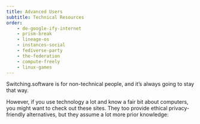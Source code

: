 ```yaml
---
title: Advanced Users
subtitle: Technical Resources
order:
    - de-google-ify-internet
    - prism-break
    - lineage-os
    - instances-social
    - fediverse-party
    - the-federation
    - compute-freely
    - linux-games
---
```

Switching.software is for non-technical people, and it’s always going to stay that way.

However, if you use technology a lot and know a fair bit about computers, you might want to check out these sites. They too provide ethical privacy-friendly alternatives, but they assume a lot more prior knowledge:
